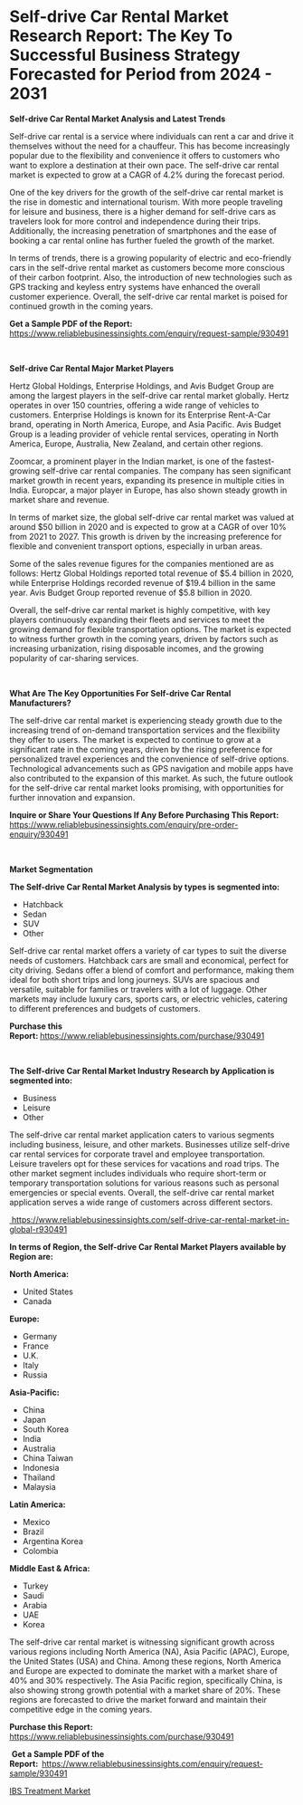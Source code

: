 <p><h1>Self-drive Car Rental Market Research Report: The Key To Successful Business Strategy Forecasted for Period from 2024 - 2031</h1></p><p><strong>Self-drive Car Rental Market Analysis and Latest Trends</strong></p>
<p><p>Self-drive car rental is a service where individuals can rent a car and drive it themselves without the need for a chauffeur. This has become increasingly popular due to the flexibility and convenience it offers to customers who want to explore a destination at their own pace. The self-drive car rental market is expected to grow at a CAGR of 4.2% during the forecast period. </p><p>One of the key drivers for the growth of the self-drive car rental market is the rise in domestic and international tourism. With more people traveling for leisure and business, there is a higher demand for self-drive cars as travelers look for more control and independence during their trips. Additionally, the increasing penetration of smartphones and the ease of booking a car rental online has further fueled the growth of the market.</p><p>In terms of trends, there is a growing popularity of electric and eco-friendly cars in the self-drive rental market as customers become more conscious of their carbon footprint. Also, the introduction of new technologies such as GPS tracking and keyless entry systems have enhanced the overall customer experience. Overall, the self-drive car rental market is poised for continued growth in the coming years.</p></p>
<p><strong>Get a Sample PDF of the Report:&nbsp;</strong> <a href="https://www.reliablebusinessinsights.com/enquiry/request-sample/930491">https://www.reliablebusinessinsights.com/enquiry/request-sample/930491</a></p>
<p>&nbsp;</p>
<p><strong>Self-drive Car Rental Major Market Players</strong></p>
<p><p>Hertz Global Holdings, Enterprise Holdings, and Avis Budget Group are among the largest players in the self-drive car rental market globally. Hertz operates in over 150 countries, offering a wide range of vehicles to customers. Enterprise Holdings is known for its Enterprise Rent-A-Car brand, operating in North America, Europe, and Asia Pacific. Avis Budget Group is a leading provider of vehicle rental services, operating in North America, Europe, Australia, New Zealand, and certain other regions.</p><p>Zoomcar, a prominent player in the Indian market, is one of the fastest-growing self-drive car rental companies. The company has seen significant market growth in recent years, expanding its presence in multiple cities in India. Europcar, a major player in Europe, has also shown steady growth in market share and revenue.</p><p>In terms of market size, the global self-drive car rental market was valued at around $50 billion in 2020 and is expected to grow at a CAGR of over 10% from 2021 to 2027. This growth is driven by the increasing preference for flexible and convenient transport options, especially in urban areas.</p><p>Some of the sales revenue figures for the companies mentioned are as follows: Hertz Global Holdings reported total revenue of $5.4 billion in 2020, while Enterprise Holdings recorded revenue of $19.4 billion in the same year. Avis Budget Group reported revenue of $5.8 billion in 2020.</p><p>Overall, the self-drive car rental market is highly competitive, with key players continuously expanding their fleets and services to meet the growing demand for flexible transportation options. The market is expected to witness further growth in the coming years, driven by factors such as increasing urbanization, rising disposable incomes, and the growing popularity of car-sharing services.</p></p>
<p>&nbsp;</p>
<p><strong>What Are The Key Opportunities For Self-drive Car Rental Manufacturers?</strong></p>
<p><p>The self-drive car rental market is experiencing steady growth due to the increasing trend of on-demand transportation services and the flexibility they offer to users. The market is expected to continue to grow at a significant rate in the coming years, driven by the rising preference for personalized travel experiences and the convenience of self-drive options. Technological advancements such as GPS navigation and mobile apps have also contributed to the expansion of this market. As such, the future outlook for the self-drive car rental market looks promising, with opportunities for further innovation and expansion.</p></p>
<p><strong>Inquire or Share Your Questions If Any Before Purchasing This Report:</strong> <a href="https://www.reliablebusinessinsights.com/enquiry/pre-order-enquiry/930491">https://www.reliablebusinessinsights.com/enquiry/pre-order-enquiry/930491</a></p>
<p>&nbsp;</p>
<p><strong>Market Segmentation</strong></p>
<p><strong>The Self-drive Car Rental Market Analysis by types is segmented into:</strong></p>
<p><ul><li>Hatchback</li><li>Sedan</li><li>SUV</li><li>Other</li></ul></p>
<p><p>Self-drive car rental market offers a variety of car types to suit the diverse needs of customers. Hatchback cars are small and economical, perfect for city driving. Sedans offer a blend of comfort and performance, making them ideal for both short trips and long journeys. SUVs are spacious and versatile, suitable for families or travelers with a lot of luggage. Other markets may include luxury cars, sports cars, or electric vehicles, catering to different preferences and budgets of customers.</p></p>
<p><strong>Purchase this Report:&nbsp;</strong><a href="https://www.reliablebusinessinsights.com/purchase/930491">https://www.reliablebusinessinsights.com/purchase/930491</a></p>
<p>&nbsp;</p>
<p><strong>The Self-drive Car Rental Market Industry Research by Application is segmented into:</strong></p>
<p><ul><li>Business</li><li>Leisure</li><li>Other</li></ul></p>
<p><p>The self-drive car rental market application caters to various segments including business, leisure, and other markets. Businesses utilize self-drive car rental services for corporate travel and employee transportation. Leisure travelers opt for these services for vacations and road trips. The other market segment includes individuals who require short-term or temporary transportation solutions for various reasons such as personal emergencies or special events. Overall, the self-drive car rental market application serves a wide range of customers across different sectors.</p></p>
<p><a href="https://www.reliablebusinessinsights.com/self-drive-car-rental-market-in-global-r930491">&nbsp;https://www.reliablebusinessinsights.com/self-drive-car-rental-market-in-global-r930491</a></p>
<p><strong>In terms of Region, the Self-drive Car Rental Market Players available by Region are:</strong></p>
<p>
    <p> <strong> North America: </strong>
        <ul>
            <li>United States</li>
            <li>Canada</li>
        </ul>
        </p> 
    <p> <strong> Europe: </strong>
        <ul>
            <li>Germany</li>
            <li>France</li>
            <li>U.K.</li>
            <li>Italy</li>
            <li>Russia</li>
        </ul>
        </p> 
    <p> <strong> Asia-Pacific: </strong>
        <ul>
            <li>China</li>
            <li>Japan</li>
            <li>South Korea</li>
            <li>India</li>
            <li>Australia</li>
            <li>China Taiwan</li>
            <li>Indonesia</li>
            <li>Thailand</li>
            <li>Malaysia</li>
        </ul>
        </p> 
    <p> <strong> Latin America: </strong>
        <ul>
            <li>Mexico</li>
            <li>Brazil</li>
            <li>Argentina Korea</li>
            <li>Colombia</li>
        </ul>
        </p> 
    <p> <strong> Middle East & Africa: </strong>
        <ul>
            <li>Turkey</li>
            <li>Saudi</li>
            <li>Arabia</li>
            <li>UAE</li>
            <li>Korea</li>
        </ul>
    </p>
    </p>
<p><p>The self-drive car rental market is witnessing significant growth across various regions including North America (NA), Asia Pacific (APAC), Europe, the United States (USA) and China. Among these regions, North America and Europe are expected to dominate the market with a market share of 40% and 30% respectively. The Asia Pacific region, specifically China, is also showing strong growth potential with a market share of 20%. These regions are forecasted to drive the market forward and maintain their competitive edge in the coming years.</p></p>
<p><strong>Purchase this Report: </strong><a href="https://www.reliablebusinessinsights.com/purchase/930491">https://www.reliablebusinessinsights.com/purchase/930491</a></p>
<p>&nbsp;<strong>Get a Sample PDF of the Report:&nbsp;&nbsp;</strong><a href="https://www.reliablebusinessinsights.com/enquiry/request-sample/930491">https://www.reliablebusinessinsights.com/enquiry/request-sample/930491</a></p>
<p><strong></strong></p>
<p><p><a href="https://medium.com/@marcoshoppe2023/ibs-treatment-market-trends-focusing-on-ibs-treatment-market-insight-and-forecast-analysis-2024-e823e5f60472">IBS Treatment Market</a></p></p>